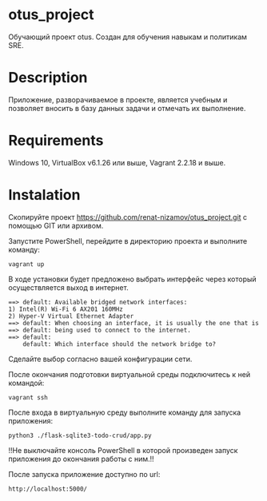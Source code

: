 # otus_project
Обучающий проект otus. Создан для обучения навыкам и политикам SRE.

# Description
Приложение, разворачиваемое в проекте, является учебным и позволяет вносить в базу данных задачи и отмечать их выполнение.

# Requirements
Windows 10, VirtualBox v6.1.26 или выше, Vagrant 2.2.18 и выше.

# Instalation
Скопируйте проект https://github.com/renat-nizamov/otus_project.git с помощью GIT или архивом.

Запустите PowerShell, перейдите в директорию проекта и выполните команду:
```
vagrant up
```
В ходе установки будет предложено выбрать интерфейс через который осуществляется выход в интернет.
```
==> default: Available bridged network interfaces:
1) Intel(R) Wi-Fi 6 AX201 160MHz
2) Hyper-V Virtual Ethernet Adapter
==> default: When choosing an interface, it is usually the one that is
==> default: being used to connect to the internet.
==> default:
    default: Which interface should the network bridge to?
```
Сделайте выбор согласно вашей конфигурации сети.

После окончания подготовки виртуальной среды подключитесь к ней командой:
```
vagrant ssh
```
После входа в виртуальную среду выполните команду для запуска приложения:
```
python3 ./flask-sqlite3-todo-crud/app.py
```
!!Не выключайте консоль PowerShell в которой произведен запуск приложения до окончания работы с ним.!!

После запуска приложение доступно по url:
```
http://localhost:5000/
``` 
